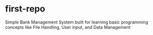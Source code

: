 # first-repo
Simple Bank Management System built for learning basic programming concepts like File Handling, User input, and Data Management
